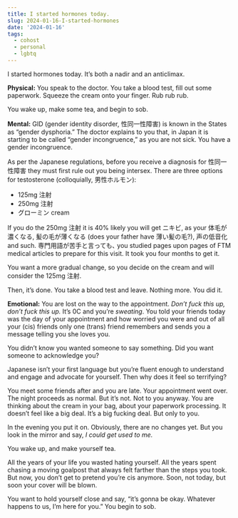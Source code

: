 ```yaml
---
title: I started hormones today.
slug: 2024-01-16-I-started-hormones
date: '2024-01-16'
tags:
  - cohost
  - personal
  - lgbtq
---
```


I started hormones today. It’s both a nadir and an anticlimax.

**Physical:** You speak to the doctor. You take a blood test, fill out some paperwork. Squeeze the cream onto your finger. Rub rub rub.

You wake up, make some tea, and begin to sob.

**Mental:** GID (gender identity disorder, 性同一性障害) is known in the States as “gender dysphoria.” The doctor explains to you that, in Japan it is starting to be called “gender incongruence,” as you are not sick. You have a gender incongruence.

As per the Japanese regulations, before you receive a diagnosis for 性同一性障害 they must first rule out you being intersex. There are three options for testosterone (colloquially, 男性ホルモン):

- 125mg 注射
- 250mg 注射
- グローミン cream

If you do the 250mg 注射 it is 40% likely you will get ニキビ, as your 体毛が濃くなる, 髪の毛が薄くなる (does your father have 薄い髪の毛?), 声の低音化 and such. 専門用語が苦手と言っても､ you studied pages upon pages of FTM medical articles to prepare for this visit. It took you four months to get it.

You want a more gradual change, so you decide on the cream and will consider the 125mg 注射.

Then, it’s done. You take a blood test and leave. Nothing more. You did it.

**Emotional:** You are lost on the way to the appointment. _Don’t fuck this up, don’t fuck this up._ It’s 0C and you’re _sweating_. You told your friends today was the day of your appointment and how worried you were and out of all your (cis) friends only one (trans) friend remembers and sends you a message telling you she loves you.

You didn’t know you wanted someone to say something. Did you want someone to acknowledge you?

Japanese isn’t your first language but you’re fluent enough to understand and engage and advocate for yourself. Then why does it feel so terrifying?

You meet some friends after and you are late. Your appointment went over. The night proceeds as normal. But it’s not. Not to you anyway. You are thinking about the cream in your bag, about your paperwork processing. It doesn’t feel like a big deal. It’s a big fucking deal. But only to you.

In the evening you put it on. Obviously, there are no changes yet. But you look in the mirror and say, _I could get used to me._

You wake up, and make yourself tea.

All the years of your life you wasted hating yourself. All the years spent chasing a moving goalpost that always felt farther than the steps you took. But now, you don’t get to pretend you’re cis anymore. Soon, not today, but soon your cover will be blown.

You want to hold yourself close and say, “it’s gonna be okay. Whatever happens to us, I’m here for you.” You begin to sob.
